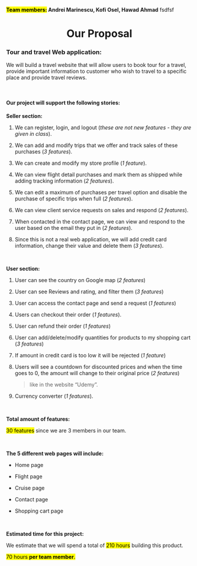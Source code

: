 
**<mark>Team members:</mark> Andrei Marinescu, Kofi Osel, Hawad Ahmad**
fsdfsf
<center> <h1>Our Proposal</h1> </center>

 
### Tour and travel Web application:

We will build a travel website that will allow users to book tour for a travel, provide important information to customer who wish to travel to a specific place and provide travel reviews.

  
<br />

#### Our project will support the following stories:

**Seller section:**

1.  We can register, login, and logout (*these are not new features - they are given in class*).
    
2.  We can add and modify trips that we offer and track sales of these purchases (*3 features*).
    
3.  We can create and modify my store profile (*1 feature*).
    
4.  We can view flight detail purchases and mark them as shipped while adding tracking information (*2 features*).
    
5.  We can edit a maximum of purchases per travel option and disable the purchase of specific trips when full (*2 features*).
    
6.  We can view client service requests on sales and respond (*2 features*).
    
7.  When contacted in the contact page, we can view and respond to the user based on the email they put in (*2 features*).
    
8.  Since this is not a real web application, we will add credit card information, change their value and delete them (*3 features*).
   
<br />


**User section:**

1.  User can see the country on Google map (*2 features*)
    
2.  User can see Reviews and rating, and filter them (*3 features*)
    
3.  User can access the contact page and send a request (*1 features*)
    
4.  Users can checkout their order (*1 features*).
    
5.  User can refund their order (*1 features*)
    
6.  User can add/delete/modify quantities for products to my shopping cart (*3 features*)
    
7.  If amount in credit card is too low it will be rejected (*1 feature*)
    
8.  Users will see a countdown for discounted prices and when the time goes to 0, the amount will change to their original price (*2 features*)
    >  like in the website “Udemy”.
    
9.  Currency converter (*1 features*).
  
<br />

  **Total amount of features:**
  
  <mark>30 features</mark> since we are 3 members in our team.  

  <br />
  

**The 5 different web pages will include:**

-   Home page
    

-   Flight page
    
-   Cruise page
    
-   Contact page
    
-   Shopping cart page
    
<br />

  **Estimated time for this project:**

We estimate that we will spend a total of <mark>210 hours</mark> building this product.

<mark>70 hours **per team member**.</mark>

